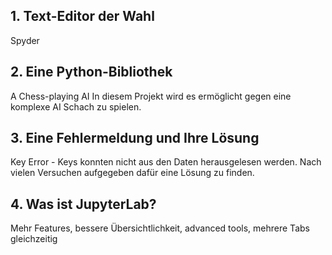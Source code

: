 ## 1. Text-Editor der Wahl
Spyder
## 2. Eine Python-Bibliothek
A Chess-playing AI
In diesem Projekt wird es ermöglicht gegen eine komplexe AI Schach zu spielen.
## 3. Eine Fehlermeldung und Ihre Lösung
Key Error - Keys konnten nicht aus den Daten herausgelesen werden. Nach vielen Versuchen aufgegeben dafür eine Lösung zu finden.
## 4. Was ist JupyterLab?
Mehr Features, bessere Übersichtlichkeit, advanced tools, mehrere Tabs gleichzeitig
